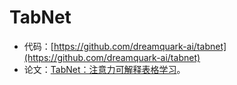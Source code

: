 # TabNet
* 代码：[https://github.com/dreamquark-ai/tabnet](https://github.com/dreamquark-ai/tabnet)
* 论文：[TabNet：注意力可解释表格学习](https://arxiv.org/pdf/1908.07442.pdf)。
